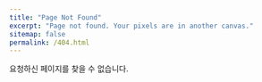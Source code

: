 ```yaml
---
title: "Page Not Found"
excerpt: "Page not found. Your pixels are in another canvas."
sitemap: false
permalink: /404.html
---
```


요청하신 페이지를 찾을 수 없습니다.
